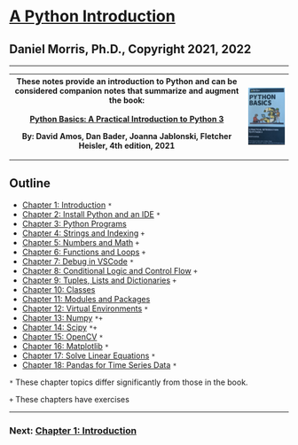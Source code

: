 # [A Python Introduction](README.md)

## Daniel Morris, Ph.D., Copyright 2021, 2022
___

<table>
<tr>
<th>
These notes provide an introduction to Python and can be considered companion notes that summarize and augment the book:<br><br>

<a href="https://realpython.com/products/python-basics-book/">
Python Basics: A Practical Introduction to Python 3</a>

By: David Amos, Dan Bader, Joanna Jablonski, Fletcher Heisler,
4th edition, 2021
</th>
<th>
<img src="Docs/.Images/book.png">
</th>
</tr>
</table>

## **Outline**

* [Chapter 1: Introduction](Docs/Chapter_01_Introduction.md) `*`
* [Chapter 2: Install Python and an IDE](Docs/Chapter_02_Installation_and_IDE.ipynb) `*`
* [Chapter 3: Python Programs](Docs/Chapter_03_Python_Programs.md)
* [Chapter 4: Strings and Indexing](Docs/Chapter_04_Strings_and_Indexing.md) `+`
* [Chapter 5: Numbers and Math](Docs/Chapter_05_Numbers_and_Math.md) `+`
* [Chapter 6: Functions and Loops](Docs/Chapter_06_Functions_and_Loops.md) `+`
* [Chapter 7: Debug in VSCode](Docs/Chapter_07_Debug_in_VSCode.md) `*`
* [Chapter 8: Conditional Logic and Control Flow](Docs/Chapter_08_Conditional_Logic_and_Control_Flow.md) `+`
* [Chapter 9: Tuples, Lists and Dictionaries](Docs/Chapter_09_Tuples_Lists_and_Dictionaries.md) `+`
* [Chapter 10: Classes](Docs/Chapter_10_Classes.md)
* [Chapter 11: Modules and Packages](Docs/Chapter_11_Modules_and_Packages.md)
* [Chapter 12: Virtual Environments](Docs/Chapter_12_Virtual_Environments.md) `*`
* [Chapter 13: Numpy](Docs/Chapter_13_Numpy.ipynb) `*+`
* [Chapter 14: Scipy](Docs/Chapter_14_Scipy.ipynb) `*+`
* [Chapter 15: OpenCV](Docs/Chapter_15_OpenCV.ipynb) `*`
* [Chapter 16: Matplotlib](Docs/Chapter_16_Matplotlib.ipynb) `*`
* [Chapter 17: Solve Linear Equations](Docs/Chapter_17_Linear_Equations.ipynb) `*`
* [Chapter 18: Pandas for Time Series Data](Docs/Chapter_18_Pandas_for_Time_Series_Data.ipynb) `*`

`*` These chapter topics differ significantly from those in the book.

`+` These chapters have exercises

___
### Next: [Chapter 1: Introduction](Docs/Chapter_01_Introduction.md)
